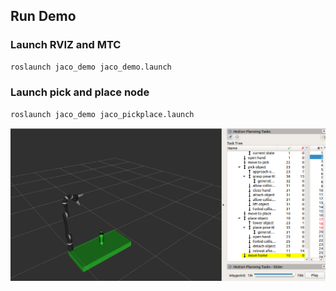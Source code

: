## Run Demo
### Launch RVIZ and MTC
```bash
roslaunch jaco_demo jaco_demo.launch 
```
### Launch pick and place node
```bash
roslaunch jaco_demo jaco_pickplace.launch 
```
![Image of Jaco demo ](https://github.com/abhinand4as/mtc_pkgs/blob/master/jaco_demo/doc/jaco_meshObject.png)

